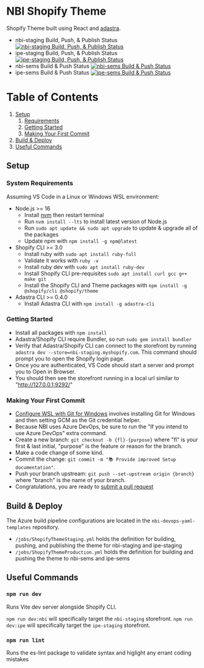 # NBI Shopify Theme

Shopify Theme built using React and [adastra](https://github.com/odestry/adastra).

- nbi-staging Build, Push, & Publish Status [![nbi-staging Build, Push, & Publish Status](https://dev.azure.com/nbiinc/Git%20Developers/_apis/build/status%2FShopify%20Theme%20(Staging)?repoName=nbi-devops-yaml-templates&branchName=main&jobName=Build%2C%20deploy%2C%20and%20publish%20to%20NBI%20Staging)](https://dev.azure.com/nbiinc/Git%20Developers/_build/latest?definitionId=39&repoName=nbi-devops-yaml-templates&branchName=main)
- ipe-staging Build, Push, & Publish Status [![ipe-staging Build, Push, & Publish Status](https://dev.azure.com/nbiinc/Git%20Developers/_apis/build/status%2FShopify%20Theme%20(Staging)?repoName=nbi-devops-yaml-templates&branchName=main&jobName=Build%2C%20deploy%2C%20and%20publish%20to%20IPE%20Staging)](https://dev.azure.com/nbiinc/Git%20Developers/_build/latest?definitionId=39&repoName=nbi-devops-yaml-templates&branchName=main)
- nbi-sems Build & Push Status [![nbi-sems Build & Push Status](https://dev.azure.com/nbiinc/Git%20Developers/_apis/build/status%2FShopify%20Theme%20(Production)?repoName=nbi-devops-yaml-templates&branchName=main&jobName=Build%2C%20deploy%2C%20and%20publish%20to%20NBI%20Sems)](https://dev.azure.com/nbiinc/Git%20Developers/_build/latest?definitionId=40&repoName=nbi-devops-yaml-templates&branchName=main)
- ipe-sems Build & Push Status [![ipe-sems Build & Push Status](https://dev.azure.com/nbiinc/Git%20Developers/_apis/build/status%2FShopify%20Theme%20(Production)?repoName=nbi-devops-yaml-templates&branchName=main&jobName=Build%2C%20deploy%2C%20and%20publish%20to%20IPE%20Sems)](https://dev.azure.com/nbiinc/Git%20Developers/_build/latest?definitionId=40&repoName=nbi-devops-yaml-templates&branchName=main)

# Table of Contents
1. [Setup](#user-content-setup)
    1. [Requirements](#user-content-system-requirements)
    1. [Getting Started](#user-content-getting-started)
    1. [Making Your First Commit](#user-content-making-your-first-commit)
1. [Build & Deploy](#user-content-build--deploy)
1. [Useful Commands](#user-content-useful-commands)

## Setup

### System Requirements

Assuming VS Code in a Linux or Windows WSL environment:

- Node.js >= 16
  - Install [nvm](https://github.com/nvm-sh/nvm#install--update-script) then restart terminal
  - Run `nvm install --lts` to install latest version of Node.js
  - Run `sudo apt update && sudo apt upgrade` to update & upgrade all of the packages
  - Update npm with `npm install -g npm@latest`
- Shopify CLI >= 3.0
  - Install ruby with `sudo apt install ruby-full`
  - Validate it works with `ruby -v`
  - Install ruby dev with `sudo apt install ruby-dev`
  - Install Shopify CLI pre-requisites `sudo apt install curl gcc g++ make git`
  - Install the Shopify CLI and Theme packages with `npm install -g @shopify/cli @shopify/theme`
- Adastra CLI >= 0.4.0
  - Install Adastra CLI with `npm install -g adastra-cli`

### Getting Started

- Install all packages with `npm install`
- Adastra/Shopify CLI require Bundler, so run `sudo gem install bundler`
- Verify that Adastra/Shopify CLI can connect to the storefront by running `adastra dev --store=nbi-staging.myshopify.com`. This command should prompt you to open the Shopify login page.
- Once you are authenticated, VS Code should start a server and prompt you to Open in Browser.
- You should then see the storefront running in a local url similar to "http://127.0.0.1:9292/"

### Making Your First Commit

- [Configure WSL with Git for Windows](https://github.com/git-ecosystem/git-credential-manager/blob/release/docs/wsl.md#configuring-wsl-with-git-for-windows-recommended) involves installing Git for Windows and then setting GCM as the Git credential helper.
- Because NBI uses Azure DevOps, be sure to run the "If you intend to use Azure DevOps" extra command.
- Create a new branch: `git checkout -b {fl}-{purpose}` where "fl" is your first & last initial, "purpose" is the feature or reason for the branch.
- Make a code change of some kind.
- Commit the change: `git commit -m "📚 Provide improved Setup documentation"`.
- Push your branch upstream: `git push --set-upstream origin {branch}` where "branch" is the name of your branch.
- Congratulations, you are ready to [submit a pull request](https://dev.azure.com/nbiinc/Git%20Developers/_git/nbi-shopify-theme/pullrequestcreate)

## Build & Deploy

The Azure build pipeline configurations are located in the `nbi-devops-yaml-templates` repository.

- `/jobs/ShopifyThemeStaging.yml` holds the definition for building, pushing, and publishing the theme for nbi-staging and ipe-staging
- `/jobs/ShopifyThemeProduction.yml` holds the definition for building and pushing the theme to nbi-sems and ipe-sems

## Useful Commands

### `npm run dev`

Runs Vite dev server alongside Shopify CLI.

`npm run dev:nbi` will specifically target the `nbi-staging` storefront.
`npm run dev:ipe` will specifically target the `ipe-staging` storefront.

### `npm run lint`

Runs the es-lint package to validate syntax and higlight any errant coding mistakes
